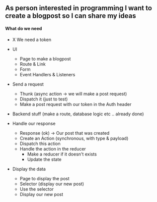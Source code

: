 ## As person interested in programming I want to create a blogpost so I can share my ideas

#### What do we need

- X We need a token

- UI

  - Page to make a blogpost
  - Route & Link
  - Form
  - Event Handlers & Listeners

- Send a request

  - Thunk (async action -> we will make a post request)
  - Dispatch it (just to test)
  - Make a post request with our token in the Auth header

- Backend stuff (make a route, database logic etc .. already done)

- Handle our response

  - Response (ok) -> Our post that was created
  - Create an Action (synchronous, with type & payload)
  - Dispatch this action
  - Handle the action in the reducer
    - Make a reducer if it doesn't exists
    - Update the state

- Display the data

  - Page to display the post
  - Selector (display our new post)
  - Use the selector
  - Display our new post
